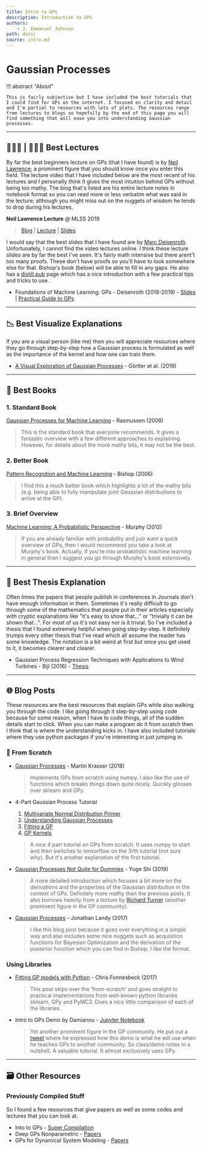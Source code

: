 ```yaml
---
title: Intro to GPs
description: Introduction to GPs
authors:
    - J. Emmanuel Johnson
path: docs/
source: intro.md
---
```

# Gaussian Processes

!!! abstract "About"

    This is fairly subjective but I have included the best tutorials that I could find for GPs on the internet. I focused on clarity and detail and I'm partial to resources with lots of plots. The resources range from lectures to blogs so hopefully by the end of this page you will find something that will ease you into understanding Gaussian processes.

---

## 👨🏽‍🏫 | 👩🏽‍🏫 Best Lectures

By far the best beginners lecture on GPs (that I have found) is by [Neil Lawrence](https://inverseprobability.com/); a prominent figure that you should know once you enter this field. The lecture video that I have included below are the most recent of his lectures and I personally think it gives the most intuition behind GPs without being too mathy. The blog that's listed are his entire lecture notes in notebook format so you can read more or less verbatim what was said in the lecture; although you might miss out on the nuggets of wisdom he tends to drop during his lectures.

**Neil Lawrence Lecture** @ MLSS 2019
> [Blog](http://inverseprobability.com/talks/notes/gaussian-processes.html) | [Lecture](http://inverseprobability.com/talks/notes/gaussian-processes.html) | [Slides](http://inverseprobability.com/talks/notes/gaussian-processes.html)

I would say that the best slides that I have found are by [Marc Deisenroth](https://deisenroth.cc/). Unfortunately, I cannot find the video lectures online. I think these lecture slides are by far the best I've seen. It's fairly math intensive but there arent't too many proofs. These don't have proofs so you'll have to look somewhere else for that. Bishop's book (below) will be able to fill in any gaps. He also has a [distill.pub]() page which has a nice introduction with a few practical tips and tricks to use.

* Foundations of Machine Learning: GPs - Deisenroth (2018-2019) - [Slides](https://deisenroth.co.uk/teaching/2018-19/foundations-of-machine-learning/lecture_gaussian_processes.pdf) | [Practical Guide to GPs](https://drafts.distill.pub/gp/)

---

## 📉 Best Visualize Explanations

If you are a visual person (like me) then you will appreciate resources where they go through step-by-step how a Gaussian process is formulated as well as the importance of the kernel and how one can train them.

* [A Visual Exploration of Gaussian Processes](https://distill.pub/2019/visual-exploration-gaussian-processes/) - Görtler et al. (2019)

---

## 📗 Best Books

### 1. Standard Book

[Gaussian Processes for Machine Learning](http://www.gaussianprocess.org/gpml/) - Rasmussen (2006)

>  This is the standard book that everyone recommends. It gives a fantastic overview with a few different approaches to explaining. However, for details about the more mathy bits, it may not be the best.

### 2. Better Book

[Pattern Recognition and Machine Learning](https://www.microsoft.com/en-us/research/publication/pattern-recognition-machine-learning/) - Bishop (2006)

> I find this a much better book which highlights a lot of the mathy bits (e.g. being able to fully manipulate joint Gaussian distributions to arrive at the GP).

### 3. Brief Overview

[Machine Learning: A Probabilistic Perspective](https://www.amazon.com/Machine-Learning-Probabilistic-Perspective-Computation-ebook-dp-B00AF1AYTQ/dp/B00AF1AYTQ/ref=mt_kindle?_encoding=UTF8&me=&qid=) - Murphy (2012)

> If you are already familiar with probability and just want a quick overview of GPs, then I would recommend you take a look at Murphy's book. Actually, if you're into probabilistic machine learning in general then I suggest you go through Murphy's book extensively. 

---

## 📖 Best Thesis Explanation

Often times the papers that people publish in conferences in Journals don't have enough information in them. Sometimes it's really difficult to go through some of the mathematics that people put  in their articles especially with cryptic explanations like "it's easy to show that..." or "trivially it can be shown that...". For most of us it's not easy nor is it trivial. So I've included a thesis that I found extremely helpful when going step-by-step. It definitely trumps every other thesis that I've read which all assume the reader has some knowledge. The notation is a bit weird at first but once you get used to it, it becomes clearer and clearer.


* Gaussian Process Regression Techniques with Applications to Wind Turbines - Bijl (2016) - [Thesis](https://github.com/HildoBijl/GPRT)

---

## 🌐 Blog Posts

These resources are the best resources that explain GPs while also walking you through the code. I like going through it step-by-step using code because for some reason, when I have to code things, all of the sudden details start to click. When you can make a program do it from scratch then I think that is where the understanding kicks in. I have also included tutorials where they use python packages if you're interesting in just jumping in.



### 📝 From Scratch

* [Gaussian Processes](http://krasserm.github.io/2018/03/19/gaussian-processes/) - Martin Krasser (2018)

  > Implements GPs from scratch using numpy. I also like the use of functions which breaks things down quite nicely. Quickly glosses over sklearn and GPy.

* 4-Part Gaussian Process Tutorial

  1. [Multivariate Normal Distribution Primer](https://peterroelants.github.io/posts/multivariate-normal-primer/)
  2. [Understanding Gaussian Processes](https://peterroelants.github.io/posts/gaussian-process-tutorial/)
  3. [Fitting a GP](https://peterroelants.github.io/posts/gaussian-process-kernel-fitting/)
  4. [GP Kernels](https://peterroelants.github.io/posts/gaussian-process-kernels/)

  > A nice 4 part tutorial on GPs from scratch. It uses numpy to start and then switches to tensorflow on the 3rth tutorial (not sure why). But it's another explanation of the first tutorial.

* [Gaussian Processes Not Quite for Dummies](https://thegradient.pub/gaussian-process-not-quite-for-dummies/) - Yuge Shi (2019)

  > A more detailed introduction which focuses a bit more on the derivations and the properties of the Gaussian distribution in the context of GPs. Definitely more mathy than the previous posts. It also borrows heavily from a lecture by [Richard Turner](http://cbl.eng.cam.ac.uk/Public/Turner/Turner) (another prominent figure in the GP community).

* [Gaussian Processes](http://efavdb.com/gaussian-processes/) - Jonathan Landy (2017)

  > I like this blog post because it goes over everything in a simple way and also includes some nice nuggets such as acquisition functions for Bayesian Optimization and the derivation of the posterior function which you can find in Bishop. I like the format.

### Using Libraries

* [Fitting GP models with Python](https://blog.dominodatalab.com/fitting-gaussian-process-models-python/) - Chris Fonnesbeck (2017)

  > This post skips over the 'from-scratch' and goes straight to practical implementations from well-known python libraries sklearn, GPy and PyMC3. Does a nice little comparison of each of the libraries.

* Intro to GPs Demo by Damianou - [Jupyter Notebook](http://adamian.github.io/talks/Damianou_GP_tutorial.html)

  >  Yet another prominent figure in the GP community. He put out a [tweet]() where he expressed how this demo is what he will use when he teaches GPs to another community. So class/demo notes in a nutshell. A valuable tutorial. It almost exclusively uses GPy.

---

## 🗃 Other Resources


### Previously Compiled Stuff

So I found a few resources that give papers as well as some codes and lectures that you can look at.

* Into to GPs - [Super Compilation](https://ebonilla.github.io/gaussianprocesses/)
* Deep GPs Nonparametric - [Papers](https://github.com/otokonoko8/deep-Bayesian-nonparametrics-papers/blob/master/README.md)
* GPs for Dynamical System Modeling - [Papers](http://dsc.ijs.si/jus.kocijan/GPdyn/)
